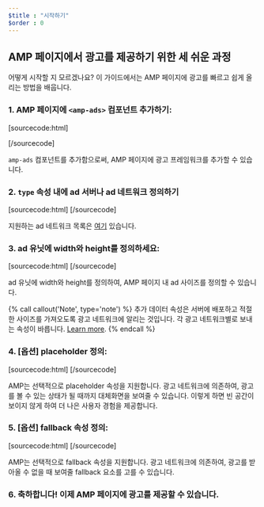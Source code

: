 ```yaml
---
$title : "시작하기"
$order : 0
---
```


## AMP 페이지에서 광고를 제공하기 위한 세 쉬운 과정

어떻게 시작할 지 모르겠나요? 이 가이드에서는 AMP 페이지에 광고를 빠르고 쉽게 올리는 방법을 배웁니다.

### 1. AMP 페이지에 `<amp-ads>` 컴포넌트 추가하기:

[sourcecode:html]
<script async custom-element="amp-ad" src="https://cdn.ampproject.org/v0/amp-ad-0.1.js"></script>
[/sourcecode]

`amp-ads` 컴포넌트를 추가함으로써, AMP 페이지에 광고 프레임워크를 추가할 수 있습니다.

### 2. `type` 속성 내에 ad 서버나 ad 네트워크 정의하기

[sourcecode:html]
<amp-ad
      type="a9">
  </amp-ad>
[/sourcecode]

지원하는 ad 네트워크 목록은 [여기](https://www.ampproject.org/docs/reference/components/amp-ad#supported-ad-networks) 있습니다.

### 3. ad 유닛에 width와 height를 정의하세요:

[sourcecode:html]
<amp-ad width="300"
      height="250"
      type="a9"
      data-aax_size="300x250"
      data-aax_pubname="test123"
      data-aax_src="302">
  </amp-ad>
[/sourcecode]

ad 유닛에 width와 height를 정의하여, AMP 페이지 내 ad 사이즈를 정의할 수 있습니다.

{% call callout('Note', type='note') %}
추가 데이터 속성은 서버에 배포하고 적절한 사이즈를 가져오도록 광고 네트워크에 알리는 것입니다. 각 광고 네트워크별로 보내는 속성이 바릅니다. [Learn more](https://www.ampproject.org/docs/reference/components/amp-ad#supported-ad-networks).
{% endcall %}

### 4. [옵션] placeholder 정의:

[sourcecode:html]
 <amp-ad width="300"
      height="200"
      type="doubleclick"
      data-slot="/4119129/doesnt-exist">
    <amp-img placeholder src="placeholder-image.jpg"></amp-img>
  </amp-ad>
[/sourcecode]

AMP는 선택적으로 placeholder 속성을 지원합니다. 
광고 네트워크에 의존하여, 광고를 볼 수 있는 상태가 될 때까지 대체화면을 보여줄 수 있습니다. 이렇게 하면 빈 공간이 보이지 않게 하여 더 나은 사용자 경험을 제공합니다.

### 5. [옵션] fallback 속성 정의:

[sourcecode:html]
<amp-ad width="300"
      height="200"
      type="doubleclick"
      data-slot="/4119129/doesnt-exist">
    <amp-img fallback src="fallback-image.jpg"></amp-img>
  </amp-ad>
[/sourcecode]

AMP는 선택적으로 fallback 속성을 지원합니다.
광고 네트워크에 의존하여, 광고를 받아올 수 없을 때 보여줄 fallback 요소를 고를 수 있습니다.

### 6. 축하합니다! 이제 AMP 페이지에 광고를 제공할 수 있습니다.
